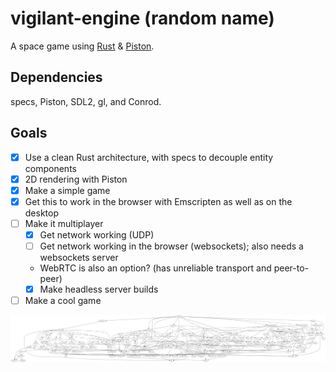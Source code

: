 # vigilant-engine (random name)

A space game using [Rust](https://www.rust-lang.org/) & [Piston](http://www.piston.rs/).

## Dependencies

specs, Piston, SDL2, gl, and Conrod.

## Goals

* [X] Use a clean Rust architecture, with specs to decouple entity components
* [X] 2D rendering with Piston
* [X] Make a simple game
* [X] Get this to work in the browser with Emscripten as well as on the desktop
* [ ] Make it multiplayer
  * [X] Get network working (UDP)
  * [ ] Get network working in the browser (websockets); also needs a websockets server
  * WebRTC is also an option? (has unreliable transport and peer-to-peer)
  * [X] Make headless server builds
* [ ] Make a cool game

![dependencies](client-piston/Cargo.png)
